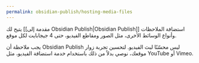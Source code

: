 ```yaml
---
permalink: obsidian-publish/hosting-media-files
---
```


يتيح لك [[مقدمة إلى Obsidian Publish|Obsidian Publish]] استضافة الملاحظات وأنواع الوسائط الأخرى، مثل الصور ومقاطع الفيديو، حتى 4 جيجابايت لكل موقع.

يجب ملاحظة أن Obsidian Publish ليس محسّنًا لبث الفيديو. لتحسين تجربة زوار موقعك، نوصي بدلاً من ذلك باستخدام خدمة استضافة الفيديو، مثل YouTube أو Vimeo.
